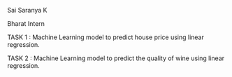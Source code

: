 Sai Saranya K

Bharat Intern


TASK 1 : Machine Learning model to predict house price using linear regression.

TASK 2 : Machine Learning model to predict the quality of wine using linear regression.
